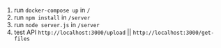 1. run `docker-compose up` in `/`
2. run `npm install` in `/server`
3. run `node server.js` in `/server`
4. test API `http://localhost:3000/upload` || `http://localhost:3000/get-files`
